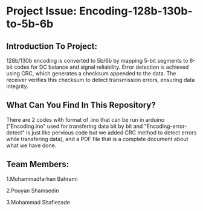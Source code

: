 # Project Issue: Encoding-128b-130b-to-5b-6b

## Introduction To Project:
128b/130b encoding is converted to 5b/6b by mapping 5-bit segments to 6-bit codes for DC balance and signal reliability. Error detection is achieved using CRC, which generates a checksum appended to the data. The receiver verifies this checksum to detect transmission errors, ensuring data integrity.

## What Can You Find In This Repository?
There are 2 codes with format of .ino that can be run in arduino ("Encoding.ino" used for transfering data bit by bit and "Encoding-error-detect" is just like pervious code but we added CRC method to detect errors while transfering data), and a PDF file that is a complete document about what we have done.

## Team Members:
1.Mohammadfarhan Bahrami

2.Pouyan Shamsedin

3.Mohammad Shafiezade


